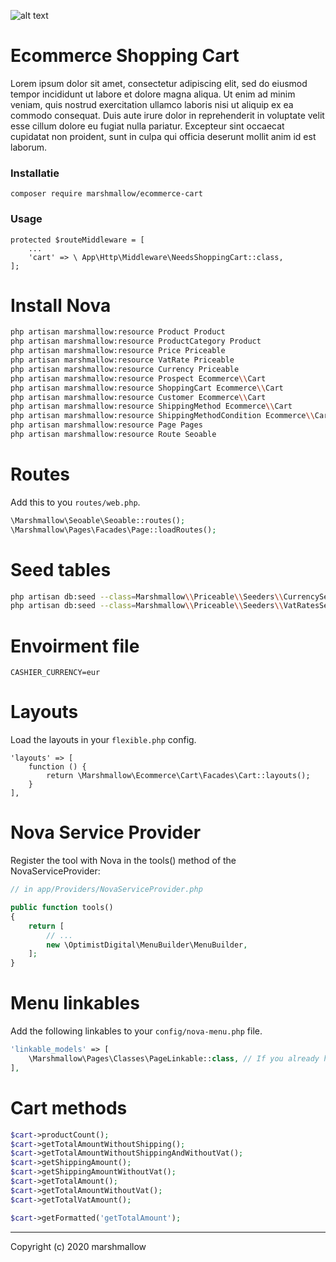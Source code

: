 ![alt text](https://cdn.marshmallow-office.com/media/images/logo/marshmallow.transparent.red.png "marshmallow.")

# Ecommerce Shopping Cart
Lorem ipsum dolor sit amet, consectetur adipiscing elit, sed do eiusmod tempor incididunt ut labore et dolore magna aliqua. Ut enim ad minim veniam, quis nostrud exercitation ullamco laboris nisi ut aliquip ex ea commodo consequat. Duis aute irure dolor in reprehenderit in voluptate velit esse cillum dolore eu fugiat nulla pariatur. Excepteur sint occaecat cupidatat non proident, sunt in culpa qui officia deserunt mollit anim id est laborum.

### Installatie
```
composer require marshmallow/ecommerce-cart
```

### Usage
```
protected $routeMiddleware = [
	...
    'cart' => \ App\Http\Middleware\NeedsShoppingCart::class,
];
```


# Install Nova
```bash
php artisan marshmallow:resource Product Product
php artisan marshmallow:resource ProductCategory Product
php artisan marshmallow:resource Price Priceable
php artisan marshmallow:resource VatRate Priceable
php artisan marshmallow:resource Currency Priceable
php artisan marshmallow:resource Prospect Ecommerce\\Cart
php artisan marshmallow:resource ShoppingCart Ecommerce\\Cart
php artisan marshmallow:resource Customer Ecommerce\\Cart
php artisan marshmallow:resource ShippingMethod Ecommerce\\Cart
php artisan marshmallow:resource ShippingMethodCondition Ecommerce\\Cart
php artisan marshmallow:resource Page Pages
php artisan marshmallow:resource Route Seoable
```

# Routes
Add this to you `routes/web.php`.
```php
\Marshmallow\Seoable\Seoable::routes();
\Marshmallow\Pages\Facades\Page::loadRoutes();
```

# Seed tables
```bash
php artisan db:seed --class=Marshmallow\\Priceable\\Seeders\\CurrencySeeder
php artisan db:seed --class=Marshmallow\\Priceable\\Seeders\\VatRatesSeeder
```

# Envoirment file
```env
CASHIER_CURRENCY=eur
```

# Layouts
Load the layouts in your `flexible.php` config.
```
'layouts' => [
    function () {
        return \Marshmallow\Ecommerce\Cart\Facades\Cart::layouts();
    }
],
```

# Nova Service Provider
Register the tool with Nova in the tools() method of the NovaServiceProvider:
```php
// in app/Providers/NovaServiceProvider.php

public function tools()
{
    return [
        // ...
        new \OptimistDigital\MenuBuilder\MenuBuilder,
    ];
}
```

# Menu linkables
Add the following linkables to your `config/nova-menu.php` file.
```php
'linkable_models' => [
    \Marshmallow\Pages\Classes\PageLinkable::class, // If you already have a link to your page resource, you dont need this one.
],
```

# Cart methods
```php
$cart->productCount();
$cart->getTotalAmountWithoutShipping();
$cart->getTotalAmountWithoutShippingAndWithoutVat();
$cart->getShippingAmount();
$cart->getShippingAmountWithoutVat();
$cart->getTotalAmount();
$cart->getTotalAmountWithoutVat();
$cart->getTotalVatAmount();
```

```php
$cart->getFormatted('getTotalAmount');
```

- - -

Copyright (c) 2020 marshmallow
